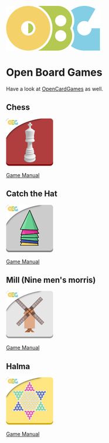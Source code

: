 ![](./logo_OBG.png)

# Open Board Games

Have a look at [OpenCardGames](https://github.com/gembutterfly/OpenCardGames) as well.

## Chess

![](./Chess/logo_chess_OBG.png)

[Game Manual](./Chess/README_-_Chess.md)

## Catch the Hat

![](./Catch_the_Hat/logo_catch_the_hat_OBG.png)

[Game Manual](./Catch_the_Hat/README_-_Catch_the_Hat.md)

## Mill (Nine men's morris)

![](./Mill/logo_mill_OBG.png)

[Game Manual](./Mill/README_-_Mill.md)

## Halma

![](./Halma/logo_halma_OBG.png)

[Game Manual](./Halma/README_-_Halma.md)
